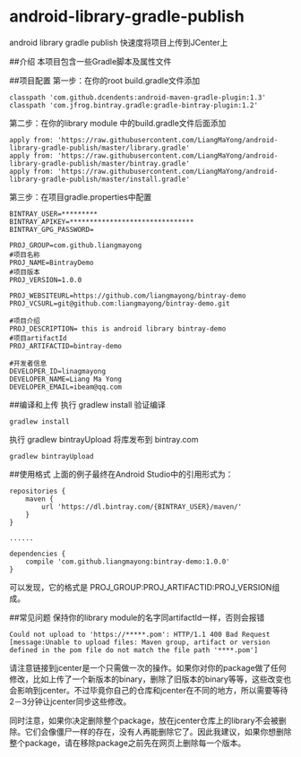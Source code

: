 # android-library-gradle-publish
android library gradle publish 快速度将项目上传到JCenter上

##介绍
本项目包含一些Gradle脚本及属性文件

##项目配置
第一步：在你的root build.gradle文件添加
```
classpath 'com.github.dcendents:android-maven-gradle-plugin:1.3'
classpath 'com.jfrog.bintray.gradle:gradle-bintray-plugin:1.2'
```
第二步：在你的library module 中的build.gradle文件后面添加
```
apply from: 'https://raw.githubusercontent.com/LiangMaYong/android-library-gradle-publish/master/library.gradle'
apply from: 'https://raw.githubusercontent.com/LiangMaYong/android-library-gradle-publish/master/bintray.gradle'
apply from: 'https://raw.githubusercontent.com/LiangMaYong/android-library-gradle-publish/master/install.gradle'
```
第三步：在项目gradle.properties中配置
```
BINTRAY_USER=*********
BINTRAY_APIKEY=*******************************
BINTRAY_GPG_PASSWORD=

PROJ_GROUP=com.github.liangmayong
#项目名称
PROJ_NAME=BintrayDemo
#项目版本
PROJ_VERSION=1.0.0

PROJ_WEBSITEURL=https://github.com/liangmayong/bintray-demo
PROJ_VCSURL=git@github.com:liangmayong/bintray-demo.git

#项目介绍
PROJ_DESCRIPTION= this is android library bintray-demo
#项目artifactId
PROJ_ARTIFACTID=bintray-demo

#开发者信息
DEVELOPER_ID=linagmayong
DEVELOPER_NAME=Liang Ma Yong
DEVELOPER_EMAIL=ibeam@qq.com
```
##编译和上传
执行 gradlew install 验证编译
```
gradlew install
```

执行 gradlew bintrayUpload 将库发布到 bintray.com
```
gradlew bintrayUpload
```

##使用格式
上面的例子最终在Android Studio中的引用形式为：
```
repositories {
    maven {
        url 'https://dl.bintray.com/{BINTRAY_USER}/maven/'
    }
}

......

dependencies {
    compile 'com.github.liangmayong:bintray-demo:1.0.0'
}
```
可以发现，它的格式是 PROJ_GROUP:PROJ_ARTIFACTID:PROJ_VERSION组成。


##常见问题
保持你的library module的名字同artifactId一样，否则会报错
```
Could not upload to 'https://*****.pom': HTTP/1.1 400 Bad Request [message:Unable to upload files: Maven group, artifact or version defined in the pom file do not match the file path '****.pom']
```

请注意链接到jcenter是一个只需做一次的操作。如果你对你的package做了任何修改，比如上传了一个新版本的binary，删除了旧版本的binary等等，这些改变也会影响到jcenter。不过毕竟你自己的仓库和jcenter在不同的地方，所以需要等待2－3分钟让jcenter同步这些修改。

同时注意，如果你决定删除整个package，放在jcenter仓库上的library不会被删除。它们会像僵尸一样的存在，没有人再能删除它了。因此我建议，如果你想删除整个package，请在移除package之前先在网页上删除每一个版本。




